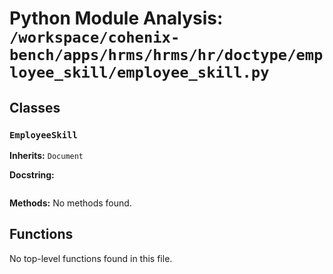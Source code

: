 # Python Module Analysis: `/workspace/cohenix-bench/apps/hrms/hrms/hr/doctype/employee_skill/employee_skill.py`

## Classes

### `EmployeeSkill`
**Inherits:** `Document`


**Docstring:**
```

```

**Methods:**
No methods found.




## Functions

No top-level functions found in this file.
